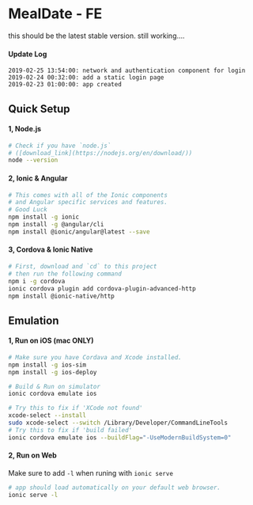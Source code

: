 # MealDate - FE

this should be the latest stable version. still working….

#### Update Log

```
2019-02-25 13:54:00: network and authentication component for login
2019-02-24 00:32:00: add a static login page
2019-02-23 01:00:00: app created
```

## Quick Setup

#### 1, Node.js

```bash
# Check if you have `node.js` 
# ([download_link](https://nodejs.org/en/download/))
node --version
```

#### 2, Ionic & Angular

```bash
# This comes with all of the Ionic components 
# and Angular specific services and features.
# Good Luck
npm install -g ionic
npm install -g @angular/cli
npm install @ionic/angular@latest --save
```

#### 3, Cordova & Ionic Native

```bash
# First, download and `cd` to this project
# then run the following command
npm i -g cordova
ionic cordova plugin add cordova-plugin-advanced-http
npm install @ionic-native/http
```

## Emulation

#### 1, Run on iOS (mac ONLY)

```bash
# Make sure you have Cordava and Xcode installed.
npm install -g ios-sim
npm install -g ios-deploy

# Build & Run on simulator
ionic cordova emulate ios 
```

```bash
# Try this to fix if 'XCode not found'
xcode-select --install
sudo xcode-select --switch /Library/Developer/CommandLineTools
# Try this to fix if 'build failed'
ionic cordova emulate ios --buildFlag="-UseModernBuildSystem=0"
```

#### 2, Run on Web

Make sure to add `-l` when runing with `ionic serve`

```bash
# app should load automatically on your default web browser. 
ionic serve -l
```

